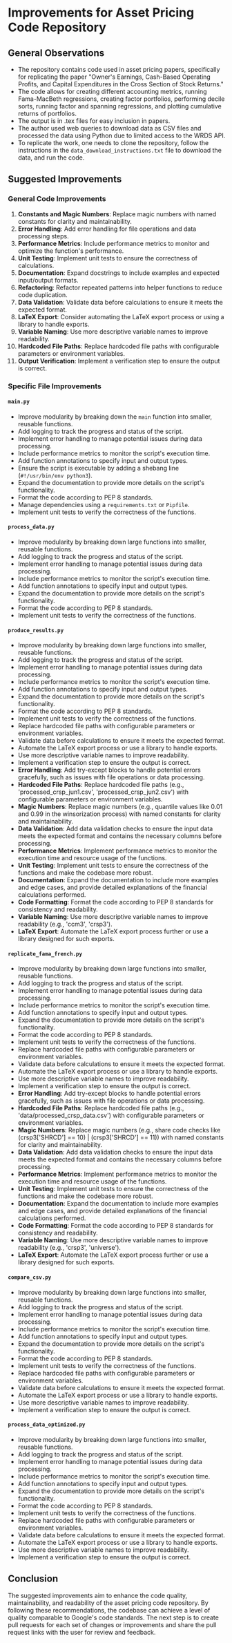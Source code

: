 # Improvements for Asset Pricing Code Repository

## General Observations
- The repository contains code used in asset pricing papers, specifically for replicating the paper "Owner's Earnings, Cash-Based Operating Profits, and Capital Expenditures in the Cross Section of Stock Returns."
- The code allows for creating different accounting metrics, running Fama-MacBeth regressions, creating factor portfolios, performing decile sorts, running factor and spanning regressions, and plotting cumulative returns of portfolios.
- The output is in .tex files for easy inclusion in papers.
- The author used web queries to download data as CSV files and processed the data using Python due to limited access to the WRDS API.
- To replicate the work, one needs to clone the repository, follow the instructions in the `data_download_instructions.txt` file to download the data, and run the code.

## Suggested Improvements

### General Code Improvements
1. **Constants and Magic Numbers**: Replace magic numbers with named constants for clarity and maintainability.
2. **Error Handling**: Add error handling for file operations and data processing steps.
3. **Performance Metrics**: Include performance metrics to monitor and optimize the function's performance.
4. **Unit Testing**: Implement unit tests to ensure the correctness of calculations.
5. **Documentation**: Expand docstrings to include examples and expected input/output formats.
6. **Refactoring**: Refactor repeated patterns into helper functions to reduce code duplication.
7. **Data Validation**: Validate data before calculations to ensure it meets the expected format.
8. **LaTeX Export**: Consider automating the LaTeX export process or using a library to handle exports.
9. **Variable Naming**: Use more descriptive variable names to improve readability.
10. **Hardcoded File Paths**: Replace hardcoded file paths with configurable parameters or environment variables.
11. **Output Verification**: Implement a verification step to ensure the output is correct.

### Specific File Improvements

#### `main.py`
- Improve modularity by breaking down the `main` function into smaller, reusable functions.
- Add logging to track the progress and status of the script.
- Implement error handling to manage potential issues during data processing.
- Include performance metrics to monitor the script's execution time.
- Add function annotations to specify input and output types.
- Ensure the script is executable by adding a shebang line (`#!/usr/bin/env python3`).
- Expand the documentation to provide more details on the script's functionality.
- Format the code according to PEP 8 standards.
- Manage dependencies using a `requirements.txt` or `Pipfile`.
- Implement unit tests to verify the correctness of the functions.

#### `process_data.py`
- Improve modularity by breaking down large functions into smaller, reusable functions.
- Add logging to track the progress and status of the script.
- Implement error handling to manage potential issues during data processing.
- Include performance metrics to monitor the script's execution time.
- Add function annotations to specify input and output types.
- Expand the documentation to provide more details on the script's functionality.
- Format the code according to PEP 8 standards.
- Implement unit tests to verify the correctness of the functions.

#### `produce_results.py`
- Improve modularity by breaking down large functions into smaller, reusable functions.
- Add logging to track the progress and status of the script.
- Implement error handling to manage potential issues during data processing.
- Include performance metrics to monitor the script's execution time.
- Add function annotations to specify input and output types.
- Expand the documentation to provide more details on the script's functionality.
- Format the code according to PEP 8 standards.
- Implement unit tests to verify the correctness of the functions.
- Replace hardcoded file paths with configurable parameters or environment variables.
- Validate data before calculations to ensure it meets the expected format.
- Automate the LaTeX export process or use a library to handle exports.
- Use more descriptive variable names to improve readability.
- Implement a verification step to ensure the output is correct.
- **Error Handling**: Add try-except blocks to handle potential errors gracefully, such as issues with file operations or data processing.
- **Hardcoded File Paths**: Replace hardcoded file paths (e.g., 'processed_crsp_jun1.csv', 'processed_crsp_jun2.csv') with configurable parameters or environment variables.
- **Magic Numbers**: Replace magic numbers (e.g., quantile values like 0.01 and 0.99 in the winsorization process) with named constants for clarity and maintainability.
- **Data Validation**: Add data validation checks to ensure the input data meets the expected format and contains the necessary columns before processing.
- **Performance Metrics**: Implement performance metrics to monitor the execution time and resource usage of the functions.
- **Unit Testing**: Implement unit tests to ensure the correctness of the functions and make the codebase more robust.
- **Documentation**: Expand the documentation to include more examples and edge cases, and provide detailed explanations of the financial calculations performed.
- **Code Formatting**: Format the code according to PEP 8 standards for consistency and readability.
- **Variable Naming**: Use more descriptive variable names to improve readability (e.g., 'ccm3', 'crsp3').
- **LaTeX Export**: Automate the LaTeX export process further or use a library designed for such exports.

#### `replicate_fama_french.py`
- Improve modularity by breaking down large functions into smaller, reusable functions.
- Add logging to track the progress and status of the script.
- Implement error handling to manage potential issues during data processing.
- Include performance metrics to monitor the script's execution time.
- Add function annotations to specify input and output types.
- Expand the documentation to provide more details on the script's functionality.
- Format the code according to PEP 8 standards.
- Implement unit tests to verify the correctness of the functions.
- Replace hardcoded file paths with configurable parameters or environment variables.
- Validate data before calculations to ensure it meets the expected format.
- Automate the LaTeX export process or use a library to handle exports.
- Use more descriptive variable names to improve readability.
- Implement a verification step to ensure the output is correct.
- **Error Handling**: Add try-except blocks to handle potential errors gracefully, such as issues with file operations or data processing.
- **Hardcoded File Paths**: Replace hardcoded file paths (e.g., 'data/processed_crsp_data.csv') with configurable parameters or environment variables.
- **Magic Numbers**: Replace magic numbers (e.g., share code checks like (crsp3['SHRCD'] == 10) | (crsp3['SHRCD'] == 11)) with named constants for clarity and maintainability.
- **Data Validation**: Add data validation checks to ensure the input data meets the expected format and contains the necessary columns before processing.
- **Performance Metrics**: Implement performance metrics to monitor the execution time and resource usage of the functions.
- **Unit Testing**: Implement unit tests to ensure the correctness of the functions and make the codebase more robust.
- **Documentation**: Expand the documentation to include more examples and edge cases, and provide detailed explanations of the financial calculations performed.
- **Code Formatting**: Format the code according to PEP 8 standards for consistency and readability.
- **Variable Naming**: Use more descriptive variable names to improve readability (e.g., 'crsp3', 'universe').
- **LaTeX Export**: Automate the LaTeX export process further or use a library designed for such exports.

#### `compare_csv.py`
- Improve modularity by breaking down large functions into smaller, reusable functions.
- Add logging to track the progress and status of the script.
- Implement error handling to manage potential issues during data processing.
- Include performance metrics to monitor the script's execution time.
- Add function annotations to specify input and output types.
- Expand the documentation to provide more details on the script's functionality.
- Format the code according to PEP 8 standards.
- Implement unit tests to verify the correctness of the functions.
- Replace hardcoded file paths with configurable parameters or environment variables.
- Validate data before calculations to ensure it meets the expected format.
- Automate the LaTeX export process or use a library to handle exports.
- Use more descriptive variable names to improve readability.
- Implement a verification step to ensure the output is correct.

#### `process_data_optimized.py`
- Improve modularity by breaking down large functions into smaller, reusable functions.
- Add logging to track the progress and status of the script.
- Implement error handling to manage potential issues during data processing.
- Include performance metrics to monitor the script's execution time.
- Add function annotations to specify input and output types.
- Expand the documentation to provide more details on the script's functionality.
- Format the code according to PEP 8 standards.
- Implement unit tests to verify the correctness of the functions.
- Replace hardcoded file paths with configurable parameters or environment variables.
- Validate data before calculations to ensure it meets the expected format.
- Automate the LaTeX export process or use a library to handle exports.
- Use more descriptive variable names to improve readability.
- Implement a verification step to ensure the output is correct.

## Conclusion
The suggested improvements aim to enhance the code quality, maintainability, and readability of the asset pricing code repository. By following these recommendations, the codebase can achieve a level of quality comparable to Google's code standards. The next step is to create pull requests for each set of changes or improvements and share the pull request links with the user for review and feedback.
